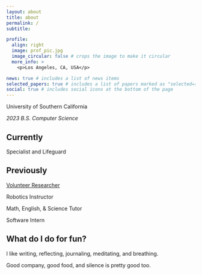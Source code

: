 ```yaml
---
layout: about
title: about
permalink: /
subtitle:

profile:
  align: right
  image: prof_pic.jpg
  image_circular: false # crops the image to make it circular
  more_info: >
    <p>Los Angeles, CA, USA</p>

news: true # includes a list of news items
selected_papers: true # includes a list of papers marked as "selected={true}"
social: true # includes social icons at the bottom of the page
---
```


University of Southern California

_2023 B.S. Computer Science_

## Currently

Specialist and Lifeguard

## Previously

[Volunteer Researcher](https://bpb-us-e2.wpmucdn.com/sites.uci.edu/dist/2/5230/files/2023/09/64_SCR_23_Kenneth_Tiet.pdf)

Robotics Instructor

Math, English, & Science Tutor

Software Intern

## What do I do for fun?

I like writing, reflecting, journaling, meditating, and breathing.

Good company, good food, and silence is pretty good too.
